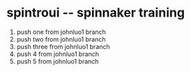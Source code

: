 # spintroui  -- spinnaker training
1. push one from johnluo1 branch
2. push two from johnluo1 branch
3. push three from johnluo1 branch
4. push 4 from johnluo1 branch
4. push 5 from johnluo1 branch

